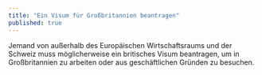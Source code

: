 ```yaml
---
title: "Ein Visum für Großbritannien beantragen"
published: true
---
```

Jemand von außerhalb des Europäischen Wirtschaftsraums und der Schweiz muss möglicherweise ein britisches Visum beantragen, um in Großbritannien zu arbeiten oder aus geschäftlichen Gründen zu besuchen.
